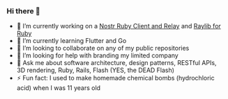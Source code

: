 ### Hi there 👋

- 🔭 I’m currently working on a [Nostr Ruby Client and Relay](https://github.com/wilsonsilva/nostr) and [Raylib for Ruby](https://raylib-ruby.com)
- 🌱 I’m currently learning Flutter and Go
- 👯 I’m looking to collaborate on any of my public repositories
- 🤔 I’m looking for help with branding my limited company
- 💬 Ask me about software architecture, design patterns, RESTful APIs, 3D rendering, Ruby, Rails, Flash (YES, the DEAD Flash)
- ⚡ Fun fact: I used to make homemade chemical bombs (hydrochloric acid) when I was 11 years old

